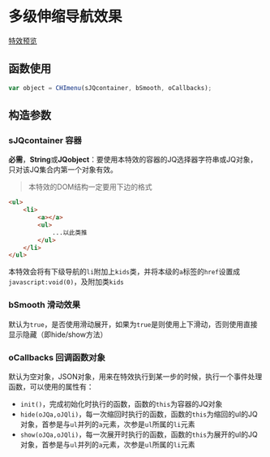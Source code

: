 # 多级伸缩导航效果

[特效预览](http://vrbvillor.github.io/effects/menu/menu.html)

## 函数使用

```javascript
var object = CHImenu(sJQcontainer, bSmooth, oCallbacks);
```

## 构造参数

### sJQcontainer 容器

**必需**，**String**或**JQobject**：要使用本特效的容器的JQ选择器字符串或JQ对象，只对该JQ集合内第一个对象有效。

> 本特效的DOM结构一定要用下边的格式

```html
<ul>
	<li>
		<a></a>
		<ul>
			...以此类推
		</ul>
	</li>
</ul>
```

本特效会将有下级导航的`li`附加上`kids`类，并将本级的`a`标签的`href`设置成`javascript:void(0)`，及附加类`kids`

### bSmooth 滑动效果

默认为`true`，是否使用滑动展开，如果为`true`是则使用上下滑动，否则使用直接显示隐藏（即hide/show方法）

### oCallbacks 回调函数对象

默认为空对象，JSON对象，用来在特效执行到某一步的时候，执行一个事件处理函数，可以使用的属性有：   

+ `init()`，完成初始化时执行的函数，函数的`this`为容器的JQ对象
+ `hide(oJQa,oJQli)`，每一次缩回时执行的函数，函数的`this`为缩回的ul的JQ对象，首参是与`ul`并列的`a`元素，次参是`ul`所属的`li`元素
+ `show(oJQa,oJQli)`，每一次展开时执行的函数，函数的`this`为展开的ul的JQ对象，首参是与`ul`并列的`a`元素，次参是`ul`所属的`li`元素
